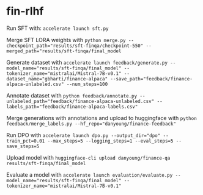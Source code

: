 # fin-rlhf

Run SFT with: ``accelerate launch sft.py``

Merge SFT LORA weights with ``python merge.py --checkpoint_path="results/sft-finqa/checkpoint-550" --merged_path="results/sft-finqa/final_model``

Generate dataset with ``accelerate launch feedback/generate.py --model_name="results/sft-finqa/final_model" --tokenizer_name="mistralai/Mistral-7B-v0.1" --dataset_name="gbharti/finance-alpaca" --save_path="feedback/finance-alpaca-unlabeled.csv" --num_steps=100``

Annotate dataset with ``python feedback/annotate.py --unlabeled_path="feedback/finance-alpaca-unlabeled.csv" --labels_path="feedback/finance-alpaca-labels.csv"``

Merge generations with annotations and upload to huggingface with ``python feedback/merge_labels.py --hf_repo="danyoung/finance-feedback"``

Run DPO with ``accelerate launch dpo.py --output_dir="dpo" --train_pct=0.01 --max_steps=5 --logging_steps=1 --eval_steps=5 --save_steps=5``

Upload model with ``huggingface-cli upload danyoung/finance-qa results/sft-finqa/final_model``

Evaluate a model with ``accelerate launch evaluation/evaluate.py --model_name="results/sft-finqa/final_model" --tokenizer_name="mistralai/Mistral-7B-v0.1"``